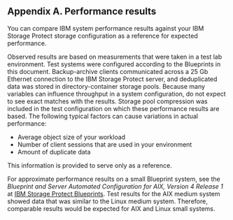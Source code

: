 ## Appendix A. Performance results

You can compare IBM system performance results against your IBM Storage Protect storage configuration as a reference for expected performance.

Observed results are based on measurements that were taken in a test lab environment. Test systems were configured according to the Blueprints in this document. Backup-archive clients communicated across a 25 Gb Ethernet connection to the IBM Storage Protect server, and deduplicated data was stored in directory-container storage pools. Because many variables can influence throughput in a system configuration, do not expect to see exact matches with the results. Storage pool compression was included in the test configuration on which these performance results are based. The following typical factors can cause variations in actual performance:
* Average object size of your workload
* Number of client sessions that are used in your environment
* Amount of duplicate data

This information is provided to serve only as a reference.

For approximate performance results on a small Blueprint system, see the _Blueprint and Server Automated Configuration for AIX, Version 4 Release 1_ at [IBM Storage Protect Blueprints](https://www.ibm.com/support/pages/ibm-storage-protect-blueprints). Test results for the AIX medium system showed data that was similar to the Linux medium system. Therefore, comparable results would be expected for AIX and Linux small systems.
